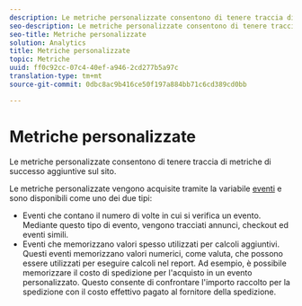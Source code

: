```yaml
---
description: Le metriche personalizzate consentono di tenere traccia di metriche di successo aggiuntive sul sito.
seo-description: Le metriche personalizzate consentono di tenere traccia di metriche di successo aggiuntive sul sito.
seo-title: Metriche personalizzate
solution: Analytics
title: Metriche personalizzate
topic: Metriche
uuid: ff0c92cc-07c4-40ef-a946-2cd277b5a97c
translation-type: tm+mt
source-git-commit: 0dbc8ac9b416ce50f197a884bb71c6cd389cd0bb

---
```



# Metriche personalizzate

Le metriche personalizzate consentono di tenere traccia di metriche di successo aggiuntive sul sito.

Le metriche personalizzate vengono acquisite tramite la variabile [eventi](https://marketing.adobe.com/resources/help/en_US/sc/implement/events#.html) e sono disponibili come uno dei due tipi:

* Eventi che contano il numero di volte in cui si verifica un evento. Mediante questo tipo di evento, vengono tracciati annunci, checkout ed eventi simili.
* Eventi che memorizzano valori spesso utilizzati per calcoli aggiuntivi. Questi eventi memorizzano valori numerici, come valuta, che possono essere utilizzati per eseguire calcoli nel report. Ad esempio, è possibile memorizzare il costo di spedizione per l'acquisto in un evento personalizzato. Questo consente di confrontare l'importo raccolto per la spedizione con il costo effettivo pagato al fornitore della spedizione.

